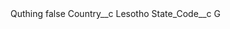 <?xml version="1.0" encoding="UTF-8"?>
<CustomMetadata xmlns="http://soap.sforce.com/2006/04/metadata" xmlns:xsi="http://www.w3.org/2001/XMLSchema-instance" xmlns:xsd="http://www.w3.org/2001/XMLSchema">
    <label>Quthing</label>
    <protected>false</protected>
    <values>
        <field>Country__c</field>
        <value xsi:type="xsd:string">Lesotho</value>
    </values>
    <values>
        <field>State_Code__c</field>
        <value xsi:type="xsd:string">G</value>
    </values>
</CustomMetadata>
